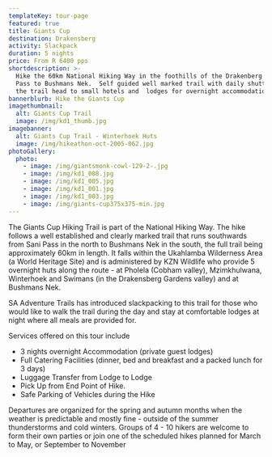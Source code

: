 ```yaml
---
templateKey: tour-page
featured: true
title: Giants Cup
destination: Drakensberg
activity: Slackpack
duration: 5 nights
price: From R 6400 pps
shortdescription: >-
  Hike the 60km National Hiking Way in the foothills of the Drakenberg from Sani
  Pass to Bushmans Nek.  Self guided well marked trail with daily shuttles from
  the trail head to small hotels and  lodges for overnight accommodation. 
bannerblurb: Hike the Giants Cup
imagethumbnail:
  alt: Giants Cup Trail
  image: /img/kd1_thumb.jpg
imagebanner:
  alt: Giants Cup Trail - Winterhoek Huts
  image: /img/hikeathon-oct-2005-062.jpg
photoGallery:
  photo:
    - image: /img/giantsmonk-cowl-129-2-.jpg
    - image: /img/kd1_008.jpg
    - image: /img/kd1_005.jpg
    - image: /img/kd1_001.jpg
    - image: /img/kd1_003.jpg
    - image: /img/giants-cup375x375-min.jpg
---
```

The Giants Cup Hiking Trail is part of the National Hiking Way. The hike follows a well established and clearly marked trail that runs southwards from Sani Pass in the north to Bushmans Nek in the south, the full trail being approximately 60km in length. It falls within the Ukahlamba Wilderness Area (a World Heritage Site) and is administered by KZN Wildlife who provide 5 overnight huts along the route - at Pholela (Cobham valley), Mzimkhulwana, Winterhoek and Swimans (in the Drakensberg Gardens valley) and at Bushmans Nek.

SA Adventure Trails has introduced slackpacking to this trail for those who would like to walk the trail during the day and stay at comfortable lodges at night where all meals are provided for.

Services offered on this tour include

* 3 nights overnight Accommodation (private guest lodges)
* Full Catering Facilities (dinner, bed and breakfast and a packed lunch for 3 days)
* Luggage Transfer from Lodge to Lodge
* Pick Up from End Point of Hike.
* Safe Parking of Vehicles during the Hike

Departures are organized for the spring and autumn months when the weather is predictable and mostly fine - outside of the summer thunderstorms and cold winters. Groups of 4 - 10 hikers are welcome to form their own parties or join one of the scheduled hikes planned for March to May, or September to November
